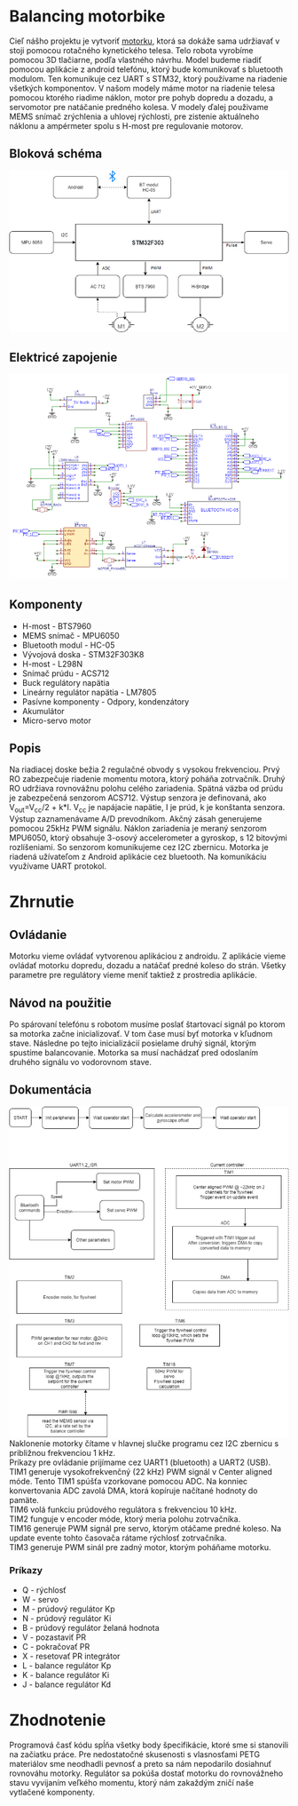 # Balancing motorbike
Cieľ nášho projektu je vytvoriť [motorku](https://www.youtube.com/watch?v=SUVtObDFFWY), ktorá sa dokáže sama udržiavať v stoji pomocou rotačného kynetického telesa. Telo robota vyrobíme pomocou 3D tlačiarne, podľa vlastného návrhu. Model budeme riadiť pomocou aplikácie z android telefónu, ktorý bude komunikovať s bluetooth modulom. Ten komunikuje cez UART s STM32, ktorý používame na riadenie všetkých komponentov. V našom modely máme motor na riadenie telesa pomocou ktorého riadime náklon, motor pre pohyb dopredu a dozadu, a servomotor pre natáčanie predného kolesa. V modely ďalej použivame MEMS snímač zrýchlenia a uhlovej rýchlosti, pre zistenie aktuálneho náklonu a ampérmeter spolu s H-most pre regulovanie motorov.
## Bloková schéma
![](Documentation/Pics/Diagram.png)
## Elektricé zapojenie
![](Documentation/Pics/Schematic.png)
## Komponenty
* H-most - BTS7960
* MEMS snímač - MPU6050
* Bluetooth modul - HC-05
* Vývojová doska - STM32F303K8
* H-most - L298N
* Snímač prúdu - ACS712
* Buck regulátory napätia
* Lineárny regulátor napätia - LM7805
* Pasívne komponenty - Odpory, kondenzátory
* Akumulátor
* Micro-servo motor
## Popis
Na riadiacej doske bežia 2 regulačné obvody s vysokou frekvenciou. Prvý RO zabezpečuje riadenie momentu motora, ktorý poháňa zotrvačník. Druhý RO udržiava rovnovážnu polohu celého zariadenia. 
Spätná väzba od prúdu je zabezpečená senzorom ACS712. Výstup senzora je definovaná, ako V<sub>out</sub>=V<sub>cc</sub>/2 + k*I. V<sub>cc</sub> je napájacie napätie, I je prúd, k je konštanta senzora. Výstup zaznamenávame A/D prevodníkom. Akčný zásah generujeme pomocou 25kHz PWM signálu.
Náklon zariadenia je meraný senzorom MPU6050, ktorý obsahuje 3-osový accelerometer a gyroskop, s 12 bitovými rozlíšeniami. So senzorom komunikujeme cez I2C zbernicu.
Motorka je riadená užívateľom z Android aplikácie cez bluetooth. Na komunikáciu využívame UART protokol.


# Zhrnutie
## Ovládanie
Motorku vieme ovládať vytvorenou aplikáciou z androidu. Z aplikácie vieme ovládať motorku dopredu, dozadu a natáčať predné koleso do strán. Všetky parametre pre regulátory vieme meniť taktiež z prostredia aplikácie. 

## Návod na použitie
Po spárovaní telefónu s robotom musíme poslať štartovací signál po ktorom sa motorka začne inicializovať. V tom čase musí byť motorka v kľudnom stave. Následne po tejto inicializácií posielame druhý signál, ktorým spustíme balancovanie. Motorka sa musí nachádzať pred odoslaním druhého signálu vo vodorovnom stave. 

## Dokumentácia
![alt text](/Documentation/Pics/Program_logic.png)\
Naklonenie motorky čítame v hlavnej slučke programu cez I2C zbernicu s približnou frekvenciou 1 kHz. \
Príkazy pre ovládanie prijímame cez UART1 (bluetooth) a UART2 (USB). TIM1 generuje vysokofrekvenčný (22 kHz) PWM signál v Center aligned móde. Tento TIM1 spúšťa vzorkovane pomocou ADC. Na konniec konvertovania ADC zavolá DMA, ktorá kopíruje načítané hodnoty do pamäte.\
TIM6 volá funkciu prúdového regulátora s frekvenciou 10 kHz. \
TIM2 funguje v encoder móde, ktorý meria polohu zotrvačníka.\
TIM16 generuje PWM signál pre servo, ktorým otáčame predné koleso. Na update evente tohto časovača rátame rýchlosť zotrvačníka. \
TIM3 generuje PWM sinál pre zadný motor, ktorým poháňame motorku. 

### Príkazy
* Q - rýchlosť
* W - servo
* M - prúdový regulátor Kp
* N - prúdový regulátor Ki
* B - prúdový regulátor želaná hodnota
* V - pozastaviť PR
* C - pokračovať PR
* X - resetovať PR integrátor
* L - balance regulátor Kp
* K - balance regulátor Ki
* J - balance regulátor Kd



# Zhodnotenie 
Programová časť kódu spĺňa všetky body špecifikácie, ktoré sme si stanovili na začiatku práce. Pre nedostatočné skusenosti s vlasnosťami PETG materiálov sme neodhadli pevnosť a preto sa nám nepodarilo dosiahnuť rovnováhu motorky. Regulátor sa pokúša dostať motorku do rovnovážneho stavu vyvijaním veľkého momentu, ktorý nám zakaždým zničí naše vytlačené komponenty. 

